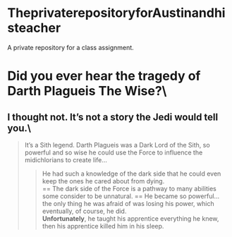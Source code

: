 # TheprivaterepositoryforAustinandhisteacher
A private repository for a class assignment.
# Did you ever hear the tragedy of Darth Plagueis The Wise?\
## I thought not. It’s not a story the Jedi would tell you.\
>  It’s a Sith legend. Darth Plagueis was a Dark Lord of the Sith, so powerful and so wise he could use the Force to influence the midichlorians to create life…
>
> > He had such a knowledge of the dark side that he could even keep the ones he cared about from dying.  
== The dark side of the Force is a pathway to many abilities some consider to be unnatural. == He became so powerful… the only thing he was afraid of was losing his power, which eventually, of course, he did.\
__Unfortunately__, he taught his apprentice everything he knew, then his apprentice killed him in his sleep.
